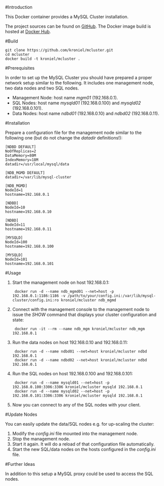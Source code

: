 #Introduction

This Docker container provides a MySQL Cluster installation.

The project sources can be found on [GitHub](https://github.com/g17/MySQL-Cluster). The Docker image build is hosted at [Docker Hub](https://registry.hub.docker.com/u/h3nrik/mysql-cluster/).


#Build

    git clone https://github.com/kroniel/mcluster.git
    cd mcluster
    docker build -t kroniel/mcluster .


#Prerequisites

In order to set up the MySQL Cluster you should have prepared a proper network setup similar to the following. It includes one management node, two data nodes and two SQL nodes.

* Management Node: host name _mgm01_ (192.168.0.1).
* SQL Nodes: host name _mysqld01_ (192.168.0.100) and _mysqld02_ (192.168.0.101).
* Data Nodes: host name _ndbd01_ (192.168.0.10) and _ndbd02_ (192.168.0.11).

#Installation

Prepare a configuration file for the management node similar to the following one (but do not change the _datadir_ definitions!):

    [NDBD DEFAULT]
    NoOfReplicas=2
    DataMemory=80M
    IndexMemory=18M
    datadir=/usr/local/mysql/data

    [NDB_MGMD DEFAULT]
    datadir=/var/lib/mysql-cluster

    [NDB_MGMD]
    NodeId=1
    hostname=192.168.0.1

    [NDBD]
    NodeId=10
    hostname=192.168.0.10

    [NDBD]
    NodeId=11
    hostname=192.168.0.11

    [MYSQLD]
    NodeId=100
    hostname=192.168.0.100

    [MYSQLD]
    NodeId=101
    hostname=192.168.0.101



#Usage

1. Start the management node on host 192.168.0.1:

        docker run -d --name ndb_mgmd01 --net=host -p 192.168.0.1:1186:1186 -v /path/to/your/config.ini:/var/lib/mysql-cluster/config.ini:ro kroniel/mcluster ndb_mgmd


2. Connect with the management console to the management node to issue the _SHOW_ command that displays your cluster configuration and state:

        docker run -it --rm --name ndb_mgm kroniel/mcluster ndb_mgm 192.168.0.1

3. Run the data nodes on host 192.168.0.10 and 192.168.0.11:

        docker run -d --name ndbd01 --net=host kroniel/mcluster ndbd 192.168.0.1
        docker run -d --name ndbd02 --net=host kroniel/mcluster ndbd 192.168.0.1


4. Run the SQL nodes on host 192.168.0.100 and 192.168.0.101:

        docker run -d --name mysqld01 --net=host -p 192.168.0.100:3306:3306 kroniel/mcluster mysqld 192.168.0.1
        docker run -d --name mysqld02 --net=host -p 192.168.0.101:3306:3306 kroniel/mcluster mysqld 192.168.0.1

5. Now you can connect to any of the SQL nodes with your client.


#Update Nodes

You can easily update the data/SQL nodes e.g. for up-scaling the cluster:

1. Modify the _config.ini_ file mounted into the management node.
2. Stop the management node.
3. Start it again. It will do a reload of that configuration file automatically.
4. Start the new SQL/data nodes on the hosts configured in the _config.ini_ file.

#Further Ideas

In addition to this setup a MySQL proxy could be used to access the SQL nodes.
